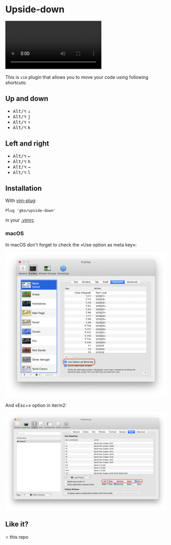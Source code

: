 # Upside-down

![preview](https://raw.githubusercontent.com/gko/upside-down/master/preview.mp4)

This is `vim` plugin that allows you to move your code using following shortcuts:

## Up and down
 - <kbd>Alt/⌥</kbd> <kbd>↓</kbd>
 - <kbd>Alt/⌥</kbd> <kbd>j</kbd>
 - <kbd>Alt/⌥</kbd> <kbd>↑</kbd>
 - <kbd>Alt/⌥</kbd> <kbd>k</kbd>

## Left and right
 - <kbd>Alt/⌥</kbd> <kbd>←</kbd>
 - <kbd>Alt/⌥</kbd> <kbd>h</kbd>
 - <kbd>Alt/⌥</kbd> <kbd>→</kbd>
 - <kbd>Alt/⌥</kbd> <kbd>l</kbd>

## Installation

With [vim-plug](https://github.com/junegunn/vim-plug):

```vimscript
Plug 'gko/upside-down'
```

in your [.vimrc](https://github.com/gko/vimio/blob/master/init.vim)

### macOS

In macOS don't forget to check the «Use option as meta key»:

![terminal](https://raw.githubusercontent.com/gko/upside-down/master/terminal.png)

And «Esc+» option in iterm2: 

![iterm2](https://raw.githubusercontent.com/gko/upside-down/master/iterm2.png)

## Like it?

:star: this repo
